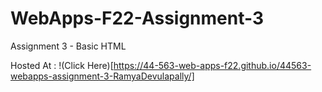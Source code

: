 # WebApps-F22-Assignment-3
Assignment 3 - Basic HTML

Hosted At : !(Click Here)[https://44-563-web-apps-f22.github.io/44563-webapps-assignment-3-RamyaDevulapally/]
